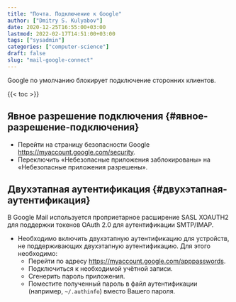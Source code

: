 ```yaml
---
title: "Почта. Подключение к Google"
author: ["Dmitry S. Kulyabov"]
date: 2020-12-25T16:55:00+03:00
lastmod: 2022-02-17T14:51:00+03:00
tags: ["sysadmin"]
categories: ["computer-science"]
draft: false
slug: "mail-google-connect"
---
```


Google по умолчанию блокирует подключение сторонних клиентов.

<!--more-->

{{< toc >}}


## Явное разрешение подключения {#явное-разрешение-подключения}

-   Перейти на страницу безопасности Google <https://myaccount.google.com/security>.
-   Переключить «Небезопасные приложения заблокированы» на «Небезопасные приложения разрешены».


## Двухэтапная аутентификация {#двухэтапная-аутентификация}

В Google Mail используется проприетарное расширение SASL XOAUTH2
для поддержки токенов OAuth 2.0 для аутентификации SMTP/IMAP.

-   Необходимо включить двухэтапную аутентификацию для устройств, не поддерживающих двухэтапную аутентификацию. Для этого необходимо:
    -   Перейти по адресу <https://myaccount.google.com/apppasswords>.
    -   Подключиться к необходимой учётной записи.
    -   Сгенерить пароль приложения.
    -   Поместите полученный пароль в файл аутентификации (например, `~/.authinfo`) вместо Вашего пароля.
